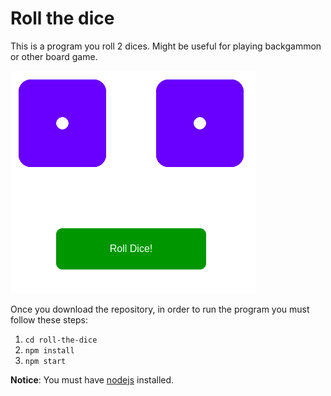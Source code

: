 # Roll the dice

This is a program you roll 2 dices. Might be useful for playing backgammon or other board game.

<cener><img src="roll-the-dice.png" alt="Roll the dice"></center>

Once you download the repository, in order to run the program you must follow these steps:
1) `cd roll-the-dice`
2) `npm install`
3) `npm start` 

**Notice**: You must have [nodejs](https://nodejs.org/) installed.
